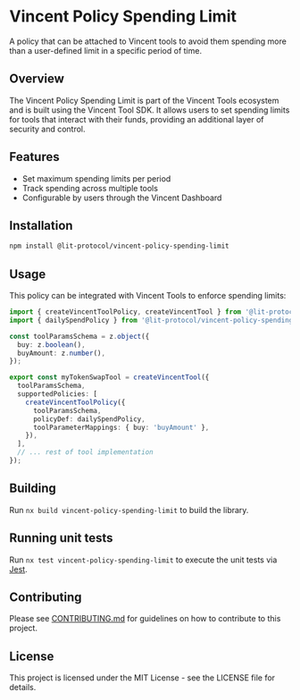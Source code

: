 # Vincent Policy Spending Limit

A policy that can be attached to Vincent tools to avoid them spending more than a user-defined limit in a specific period of time.

## Overview

The Vincent Policy Spending Limit is part of the Vincent Tools ecosystem and is built using the Vincent Tool SDK. It allows users to set spending limits for tools that interact with their funds, providing an additional layer of security and control.

## Features

- Set maximum spending limits per period
- Track spending across multiple tools
- Configurable by users through the Vincent Dashboard

## Installation

```bash
npm install @lit-protocol/vincent-policy-spending-limit
```

## Usage

This policy can be integrated with Vincent Tools to enforce spending limits:

```typescript
import { createVincentToolPolicy, createVincentTool } from '@lit-protocol/vincent-tool-sdk';
import { dailySpendPolicy } from '@lit-protocol/vincent-policy-spending-limit';

const toolParamsSchema = z.object({
  buy: z.boolean(),
  buyAmount: z.number(),
});

export const myTokenSwapTool = createVincentTool({
  toolParamsSchema,
  supportedPolicies: [
    createVincentToolPolicy({
      toolParamsSchema,
      policyDef: dailySpendPolicy,
      toolParameterMappings: { buy: 'buyAmount' },
    }),
  ],
  // ... rest of tool implementation
});
```

## Building

Run `nx build vincent-policy-spending-limit` to build the library.

## Running unit tests

Run `nx test vincent-policy-spending-limit` to execute the unit tests via [Jest](https://jestjs.io).

## Contributing

Please see [CONTRIBUTING.md](./CONTRIBUTING.md) for guidelines on how to contribute to this project.

## License

This project is licensed under the MIT License - see the LICENSE file for details.
